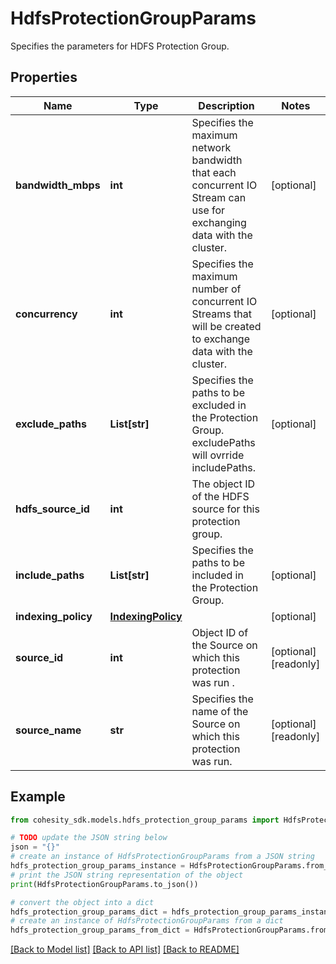 # HdfsProtectionGroupParams

Specifies the parameters for HDFS Protection Group.

## Properties

Name | Type | Description | Notes
------------ | ------------- | ------------- | -------------
**bandwidth_mbps** | **int** | Specifies the maximum network bandwidth that each concurrent IO Stream can use for exchanging data with the cluster. | [optional] 
**concurrency** | **int** | Specifies the maximum number of concurrent IO Streams that will be created to exchange data with the cluster. | [optional] 
**exclude_paths** | **List[str]** | Specifies the paths to be excluded in the Protection Group. excludePaths will ovrride includePaths. | [optional] 
**hdfs_source_id** | **int** | The object ID of the HDFS source for this protection group. | 
**include_paths** | **List[str]** | Specifies the paths to be included in the Protection Group. | [optional] 
**indexing_policy** | [**IndexingPolicy**](IndexingPolicy.md) |  | [optional] 
**source_id** | **int** | Object ID of the Source on which this protection was run . | [optional] [readonly] 
**source_name** | **str** | Specifies the name of the Source on which this protection was run. | [optional] [readonly] 

## Example

```python
from cohesity_sdk.models.hdfs_protection_group_params import HdfsProtectionGroupParams

# TODO update the JSON string below
json = "{}"
# create an instance of HdfsProtectionGroupParams from a JSON string
hdfs_protection_group_params_instance = HdfsProtectionGroupParams.from_json(json)
# print the JSON string representation of the object
print(HdfsProtectionGroupParams.to_json())

# convert the object into a dict
hdfs_protection_group_params_dict = hdfs_protection_group_params_instance.to_dict()
# create an instance of HdfsProtectionGroupParams from a dict
hdfs_protection_group_params_from_dict = HdfsProtectionGroupParams.from_dict(hdfs_protection_group_params_dict)
```
[[Back to Model list]](../README.md#documentation-for-models) [[Back to API list]](../README.md#documentation-for-api-endpoints) [[Back to README]](../README.md)


